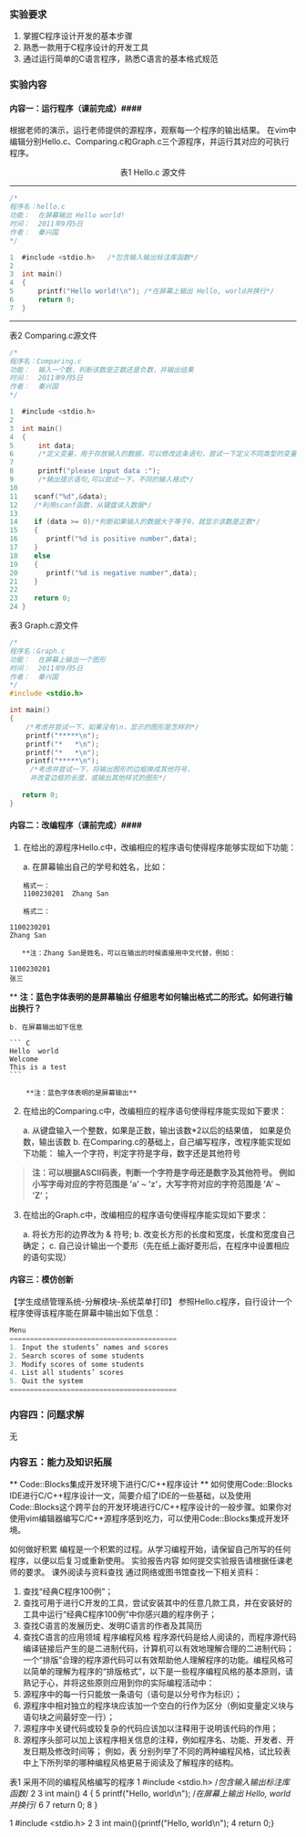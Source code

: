 ### 实验要求 ###
1. 掌握C程序设计开发的基本步骤
2. 熟悉一款用于C程序设计的开发工具
3. 通过运行简单的C语言程序，熟悉C语言的基本格式规范

### 实验内容 ###
#### 内容一：运行程序（课前完成）####

根据老师的演示，运行老师提供的源程序，观察每一个程序的输出结果。
在vim中编辑分别Hello.c、Comparing.c和Graph.c三个源程序，并运行其对应的可执行程序。

<center>表1 Hello.c 源文件</center>

-----

``` C
/*
程序名：hello.c
功能：  在屏幕输出 Hello world!
时间：  2011年9月5日
作者：  秦兴国
*/

1  #include <stdio.h>   /*包含输入输出标注库函数*/
2  
3  int main()
4  {
5      printf("Hello world!\n"); /*在屏幕上输出 Hello, world并换行*/
6      return 0;
7  }
```

----------

表2 Comparing.c源文件

``` C
/*
程序名：Comparing.c
功能：  输入一个数，判断该数是正数还是负数，并输出结果
时间：  2011年9月5日
作者：  秦兴国
*/

1  #include <stdio.h>
2  
3  int main()
4  {
5      int data;
6      /*定义变量，用于存放输入的数据，可以修改这条语句，尝试一下定义不同类型的变量*/
7      
8      printf("please input data :");
9      /*输出提示语句,可以尝试一下，不同的输入格式*/
10      
11    scanf("%d",&data);
12    /*利用scanf函数，从键盘读入数据*/
13    
14    if (data >= 0)/*判断如果输入的数据大于等于0，就显示该数是正数*/
15    {
16       printf("%d is positive number",data);
17    }
18    else
19    {
20       printf("%d is negative number",data);
21    }
22    
23    return 0;
24 }
```

表3 Graph.c源文件

``` C
/*
程序名：Graph.c 
功能：  在屏幕上输出一个图形
时间：  2011年9月5日
作者：  秦兴国
*/
#include <stdio.h>

int main()
{
    /*考虑并尝试一下，如果没有\n，显示的图形是怎样的*/
    printf("*****\n");    
    printf("*   *\n");
    printf("*   *\n");
    printf("*****\n");
     /*考虑并尝试一下，将输出图形的边框换成其他符号，
     并改变边框的长度，或输出其他样式的图形*/
            
   return 0;
}
```

#### 内容二：改编程序（课前完成）####

1. 在给出的源程序Hello.c中，改编相应的程序语句使得程序能够实现如下功能：

    a. 在屏幕输出自己的学号和姓名，比如：

       格式一：
       1100230201  Zhang San

       格式二：
```
1100230201
Zhang San
```

       **注：Zhang San是姓名，可以在输出的时候直接用中文代替，例如：
```
1100230201
张三
```
**
       **注：蓝色字体表明的是屏幕输出
       仔细思考如何输出格式二的形式。如何进行输出换行？**

    b. 在屏幕输出如下信息

    ``` C
    Hello  world
    Welcome
    This is a test
    ```

        **注：蓝色字体表明的是屏幕输出**

2. 在给出的Comparing.c中，改编相应的程序语句使得程序能实现如下要求：

    a. 从键盘输入一个整数，如果是正数，输出该数*2以后的结果值，
       如果是负数，输出该数
    b. 在Comparing.c的基础上，自己编写程序，改程序能实现如下功能：
       输入一个字符，判定字符是字母，数字还是其他符号

> **注：可以根据ASCII码表，判断一个字符是字母还是数字及其他符号。**
> **例如小写字母对应的字符范围是 ’a’ ~ ’z’，大写字符对应的字符范围是 ’A’ ~ ’Z’；**

3. 在给出的Graph.c中，改编相应的程序语句使得程序能实现如下要求：

    a. 将长方形的边界改为 & 符号; 
    b. 改变长方形的长度和宽度，长度和宽度自己确定；
    c. 自己设计输出一个菱形（先在纸上画好菱形后，在程序中设置相应的语句实现）

#### 内容三：模仿创新 ####

【学生成绩管理系统-分解模块-系统菜单打印】
参照Hello.c程序，自行设计一个程序使得该程序能在屏幕中输出如下信息：

``` C
Menu
=========================================
1. Input the students’ names and scores
2. Search scores of some students
3. Modify scores of some students
4. List all students’ scores
5. Quit the system
=========================================
```

### 内容四：问题求解 ###
无

### 内容五：能力及知识拓展 ###

** Code::Blocks集成开发环境下进行C/C++程序设计 **
如何使用Code::Blocks IDE进行C/C++程序设计一文，简要介绍了IDE的一些基础，以及使用Code::Blocks这个跨平台的开发环境进行C/C++程序设计的一般步骤。如果你对使用vim编辑器编写C/C++源程序感到吃力，可以使用Code::Blocks集成开发环境。

如何做好积累
编程是一个积累的过程。从学习编程开始，请保留自己所写的任何程序，以便以后复习或重新使用。
实验报告内容
如何提交实验报告请根据任课老师的要求。
课外阅读与资料查找
通过网络或图书馆查找一下相关资料：
1. 查找“经典C程序100例”；
2. 查找可用于进行C开发的工具，尝试安装其中的任意几款工具，并在安装好的工具中运行“经典C程序100例”中你感兴趣的程序例子；
3. 查找C语言的发展历史、发明C语言的作者及其简历
4. 查找C语言的应用领域
程序编程风格
程序源代码是给人阅读的，而程序源代码编译链接后产生的是二进制代码，计算机可以有效地理解合理的二进制代码；一个“排版”合理的程序源代码可以有效帮助他人理解程序的功能。编程风格可以简单的理解为程序的“排版格式”，以下是一些程序编程风格的基本原则，请熟记于心，并将这些原则应用到你的实际编程活动中：
1. 源程序中的每一行只能放一条语句（语句是以分号作为标识）；
2. 源程序中相对独立的程序块应该加一个空白的行作为区分（例如变量定义块与语句块之间最好空一行）；
3. 源程序中关键代码或较复杂的代码应该加以注释用于说明该代码的作用；
4. 源程序头部可以加上该程序相关信息的注释，例如程序名、功能、开发者、开发日期及修改时间等；
例如，表 分别列举了不同的两种编程风格，试比较表中上下所列举的哪种编程风格更易于阅读及了解程序的结构。

表1 采用不同的编程风格编写的程序
1  #include <stdio.h>   /*包含输入输出标注库函数*/
2 
3  int main()
4  {
5      printf("Hello, world\n"); /*在屏幕上输出 Hello, world并换行*/
6 
7      return 0;
8  }

1  #include <stdio.h>
2
3  int main(){printf("Hello, world\n");
4    return 0;}


